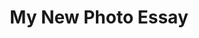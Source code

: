 ---
title: My New Photo Essay
subheading: Subheading.
authors:
  - author:
    article_role: Author
publishDate:
description:
article_topper:
  label:
  background_image:
  alt_text:
  heading:
  show_byline: false
  body_text:
  styles:
    vibe: down-to-business
    enable_blend: false
    enable_pattern: false
    tint_opacity: "0.5"
    margin:
photo_essay_blocks:
  - _bookshop_name: design-system/section/rich-text
    text:
show_author_bios: true
type: photo-essay
uuid:
metadata:
  type: Photo Essay
---